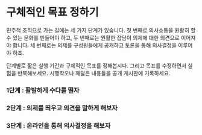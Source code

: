 # 구체적인 목표 정하기

민주적 조직으로 가는 길에는 세 가지 단계가 있습니다. 첫 번째로 의사소통을 원활히 할 수 있는 문화를 만들어야 하고, 두 번째로는 원활한 잡담이 의제에 대한 의견으로 이어져야 합니다. 세 번째로는 의제를 구성원들에게 공개하고 토론을 통해  의사결정을 이루어야 하죠. 

단계별로 짧은 실행 기간과 구체적인 목표를 정해봅시다. 그리고 목표를 수정하면서 실험을 반복해보세요. 시행착오나 깨달은 내용들을 공개 게시판에 기록하세요.

### 1단계 : 활발하게 수다를 떨자

### 2단계 : 의제를 띄우고 의견을 말하게 해보자

### 3단계 : 온라인을 통해 의사결정을 해보자